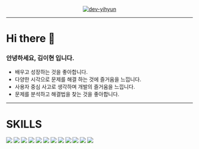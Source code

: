 <div align="center">
  
[![dev-yihyun](https://github.com/dev-yihyun/dev-yihyun/assets/67820737/2e05ca99-6169-4855-b1db-dd1a05ed6220)](https://dev-yihyun.github.io/)
</div>

---

# Hi there 👋
### 안녕하세요, 김이현 입니다.
- 배우고 성장하는 것을 좋아합니다.
- 다양한 시각으로 문제를 해결 하는 것에 즐거움을 느낍니다.
- 사용자 중심 사고로 생각하며 개발의 즐거움을 느낍니다.
- 문제를 분석하고 해결법을 찾는 것을 좋아합니다.

---

# SKILLS
<img src="https://img.shields.io/badge/react-61DAFB?style=for-the-badge&logo=react&logoColor=white"> <img src="https://img.shields.io/badge/react-61DAFB?style=for-the-badge&logo=react&logoColor=white"> <img src="https://img.shields.io/badge/javascript-F7DF1E?style=for-the-badge&logo=javascript&logoColor=white"> <img src="https://img.shields.io/badge/node.js-5FA04E?style=for-the-badge&logo=node.js&logoColor=white"> <img src="https://img.shields.io/badge/python-3776AB?style=for-the-badge&logo=python&logoColor=white"> <img src="https://img.shields.io/badge/mysql-4479A1?style=for-the-badge&logo=mysql&logoColor=white"> <img src="https://img.shields.io/badge/kotlin-7F52FF?style=for-the-badge&logo=kotlin&logoColor=white"> <img src="https://img.shields.io/badge/android-34A853?style=for-the-badge&logo=android&logoColor=white"> <img src="https://img.shields.io/badge/oracle-F80000?style=for-the-badge&logo=oracle&logoColor=white"> <img src="https://img.shields.io/badge/webrtc-333333?style=for-the-badge&logo=webrtc&logoColor=white"> <img src="https://img.shields.io/badge/socket.io-010101?style=for-the-badge&logo=socket.io&logoColor=white"> <img src="https://img.shields.io/badge/java-007396?style=for-the-badge&logo=java&logoColor=white">




<!--
**dev-yihyun/dev-yihyun** is a ✨ _special_ ✨ repository because its `README.md` (this file) appears on your GitHub profile.

Here are some ideas to get you started:

- 🔭 I’m currently working on ...
- 🌱 I’m currently learning ...
- 👯 I’m looking to collaborate on ...
- 🤔 I’m looking for help with ...
- 💬 Ask me about ...
- 📫 How to reach me: ...
- 😄 Pronouns: ...
- ⚡ Fun fact: ...
-->

